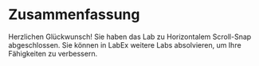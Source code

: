 # Zusammenfassung

Herzlichen Glückwunsch! Sie haben das Lab zu Horizontalem Scroll-Snap abgeschlossen. Sie können in LabEx weitere Labs absolvieren, um Ihre Fähigkeiten zu verbessern.
